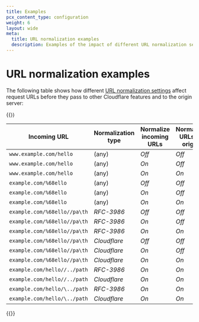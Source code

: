 ```yaml
---
title: Examples
pcx_content_type: configuration
weight: 6
layout: wide
meta:
  title: URL normalization examples
  description: Examples of the impact of different URL normalization settings in the URLs of incoming requests.
---
```


# URL normalization examples

The following table shows how different [URL normalization settings](/rules/normalization/settings/) affect request URLs before they pass to other Cloudflare features and to the origin server:

{{<table-wrap style="font-size:89%">}}

| Incoming URL | Normalization type | Normalize incoming URLs | Normalize URLs to origin | URL at Cloudflare's network | URL passed to origin server |
| ---|---|---|---|---|--- |
| `www.example.com/hello`      | (any)        | _Off_ | _Off_ | `www.example.com/hello`        | `www.example.com/hello` |
| `www.example.com/hello`      | (any)        | _On_  | _Off_ | `www.example.com/hello`        | `www.example.com/hello` |
| `www.example.com/hello`      | (any)        | _On_  | _On_  | `www.example.com/hello`        | `www.example.com/hello` |
| `example.com/%68ello`        | (any)        | _Off_ | _Off_ | `example.com/%68ello`          | `example.com/%68ello` |
| `example.com/%68ello`        | (any)        | _On_  | _Off_ | `example.com/hello`            | `example.com/%68ello` |
| `example.com/%68ello`        | (any)        | _On_  | _On_  | `example.com/hello`            | `example.com/hello` |
| `example.com/%68ello//pa\th` | _RFC-3986_   | _Off_ | _Off_ | `example.com/%68ello//pa\th`   | `example.com/%68ello//pa\th` |
| `example.com/%68ello//pa\th` | _RFC-3986_   | _On_  | _Off_ | `example.com/hello//pa%5Cth`   | `example.com/%68ello//pa\th` |
| `example.com/%68ello//pa\th` | _RFC-3986_   | _On_  | _On_  | `example.com/hello//pa%5Cth`   | `example.com/hello//pa%5Cth` |
| `example.com/%68ello//pa\th` | _Cloudflare_ | _Off_ | _Off_ | `example.com/%68ello//pa\th`   | `example.com/%68ello//pa\th` |
| `example.com/%68ello//pa\th` | _Cloudflare_ | _On_  | _Off_ | `example.com/hello/pa/th`      | `example.com/%68ello//pa\th` |
| `example.com/%68ello//pa\th` | _Cloudflare_ | _On_  | _On_  | `example.com/hello/pa/th`      | `example.com/hello/pa/th` |
| `example.com/hello//../path` | _RFC-3986_   | _On_  | _On_  | `example.com/hello/path`       | `example.com/hello/path` |
| `example.com/hello//../path` | _Cloudflare_ | _On_  | _On_  | `example.com/path`             | `example.com/path` |
| `example.com/hello/\../path` | _RFC-3986_   | _On_  | _On_  | `example.com/hello/%5C../path` | `example.com/hello/%5C../path` |
| `example.com/hello/\../path` | _Cloudflare_ | _On_  | _On_  | `example.com/path`             | `example.com/path` |

{{</table-wrap>}}
